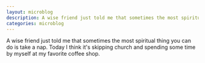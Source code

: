 ```yaml
---
layout: microblog
description: A wise friend just told me that sometimes the most spiritual thing you can do is take a nap. Today I think it's skipping church and spending some time by myself at my favorite coffee shop.
categories: microblog 
---
```


A wise friend just told me that sometimes the most spiritual thing you can do is take a nap. Today I think it's skipping church and spending some time by myself at my favorite coffee shop.
